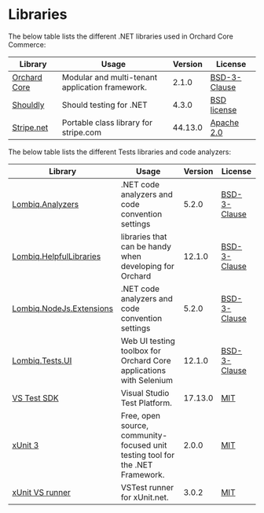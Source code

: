 # Libraries

The below table lists the different .NET libraries used in Orchard Core Commerce:

| Library                                                   | Usage                                           | Version | License                                                                     |
|-----------------------------------------------------------|-------------------------------------------------|---------|-----------------------------------------------------------------------------|
| [Orchard Core](https://github.com/OrchardCMS/OrchardCore) | Modular and multi-tenant application framework. | 2.1.0   | [BSD-3-Clause](https://github.com/OrchardCMS/OrchardCore/blob/main/LICENSE) |
| [Shouldly](https://github.com/shouldly/shouldly)          | Should testing for .NET                         | 4.3.0   | [BSD license](https://github.com/shouldly/shouldly/blob/master/LICENSE.txt) |
| [Stripe.net](https://github.com/stripe/stripe-dotnet)     | Portable class library for stripe.com           | 44.13.0 | [Apache 2.0](https://github.com/shouldly/shouldly/blob/master/LICENSE.txt)  |

The below table lists the different Tests libraries and code analyzers:

| Library                                                                | Usage                                                                          | Version | License                                                                          |
|------------------------------------------------------------------------|--------------------------------------------------------------------------------|---------|----------------------------------------------------------------------------------|
| [Lombiq.Analyzers](https://github.com/Lombiq/.NET-Analyzers)           | .NET code analyzers and code convention settings                               | 5.2.0   | [BSD-3-Clause](https://github.com/Lombiq/.NET-Analyzers/blob/dev/License.md)     |
| [Lombiq.HelpfulLibraries](https://github.com/Lombiq/Helpful-Libraries) | libraries that can be handy when developing for Orchard                        | 12.1.0  | [BSD-3-Clause](https://github.com/Lombiq/Helpful-Libraries/blob/dev/License.md)  |
| [Lombiq.NodeJs.Extensions](https://github.com/Lombiq/.NET-Analyzers)   | .NET code analyzers and code convention settings                               | 5.2.0   | [BSD-3-Clause](https://github.com/Lombiq/NodeJs-Extensions/blob/dev/License.md)  |
| [Lombiq.Tests.UI](https://github.com/Lombiq/UI-Testing-Toolbox)        | Web UI testing toolbox for Orchard Core applications with Selenium             | 12.1.0  | [BSD-3-Clause](https://github.com/Lombiq/UI-Testing-Toolbox/blob/dev/License.md) |
| [VS Test SDK](https://github.com/microsoft/vstest/)                    | Visual Studio Test Platform.                                                   | 17.13.0 | [MIT](https://github.com/microsoft/vstest/blob/master/LICENSE)                   |
| [xUnit 3](https://github.com/xunit/xunit)                              | Free, open source, community-focused unit testing tool for the .NET Framework. | 2.0.0   | [MIT](https://github.com/xunit/xunit/blob/main/LICENSE)                          |
| [xUnit VS runner](https://github.com/xunit/visualstudio.xunit)         | VSTest runner for xUnit.net.                                                   | 3.0.2   | [MIT](https://github.com/xunit/visualstudio.xunit/blob/main/License.txt)         |
